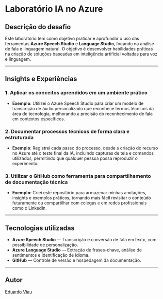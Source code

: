 # Laboratório IA no Azure

## Descrição do desafio
Este laboratório tem como objetivo praticar e aprofundar o uso das ferramentas **Azure Speech Studio** e **Language Studio**, focando na análise de fala e linguagem natural. O objetivo é desenvolver habilidades práticas na criação de soluções baseadas em inteligência artificial voltadas para voz e linguagem.

---

## Insights e Experiências

### 1. Aplicar os conceitos aprendidos em um ambiente prático
- **Exemplo:** Utilizei o Azure Speech Studio para criar um modelo de transcrição de áudio personalizado que reconhece termos técnicos da área de tecnologia, melhorando a precisão do reconhecimento de fala em contextos específicos.

### 2. Documentar processos técnicos de forma clara e estruturada
- **Exemplo:** Registrei cada passo do processo, desde a criação do recurso no Azure até o teste final da IA, incluindo capturas de tela e comandos utilizados, permitindo que qualquer pessoa possa reproduzir o experimento.

### 3. Utilizar o GitHub como ferramenta para compartilhamento de documentação técnica
- **Exemplo:** Criei este repositório para armazenar minhas anotações, insights e exemplos práticos, tornando mais fácil revisitar o conteúdo futuramente ou compartilhar com colegas e em redes profissionais como o LinkedIn.

---

## Tecnologias utilizadas
- **Azure Speech Studio** — Transcrição e conversão de fala em texto, com possibilidade de personalização.
- **Azure Language Studio** — Extração de frases-chave, análise de sentimentos e identificação de idioma.
- **GitHub** — Controle de versão e hospedagem da documentação.

---

## Autor
[Eduardo Viau](https://www.linkedin.com/in/eduardo-viau-8957551bb)
